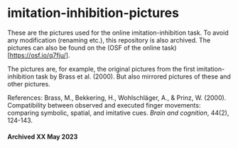 # imitation-inhibition-pictures

These are the pictures used for the online imitation-inhibition task. To avoid any modification (renaming etc.), this repository is also archived. The pictures can also be found on the (OSF of the online task)[https://osf.io/q7fju/]. 

The pictures are, for example, the original pictures from the first imitation-inhibition task by Brass et al. (2000). But also mirrored pictures of these and other pictures. 

References:
Brass, M., Bekkering, H., Wohlschläger, A., & Prinz, W. (2000). Compatibility between observed and executed finger movements: comparing symbolic, spatial, and imitative cues. _Brain and cognition_, 44(2), 124-143.

#### Archived XX May 2023
